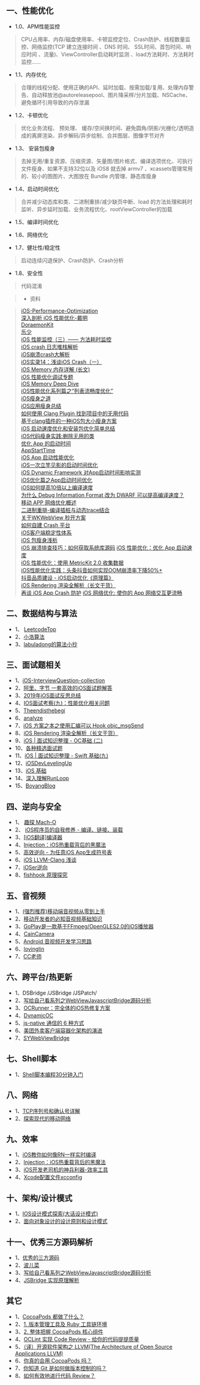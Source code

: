 
 ##  一、性能优化
 
* 1.0、APM性能监控

>  CPU占用率、内存/磁盘使用率、卡顿监控定位、Crash防护、线程数量监控、网络监控(TCP 建立连接时间 、DNS 时间、 SSL时间、首包时间、响应时间 、流量)、ViewController启动耗时监测 、load方法耗时、方法耗时监控......

* 1.1、内存优化

> 合理的线程分配、使用正确的API、延时加载、按需加载/复用、处理内存警告、自动释放池@autoreleasepool、图片降采样/分片加载、NSCache、避免循环引用导致的内存泄漏

* 1.2、卡顿优化

>  优化业务流程、 预处理、 缓存/空间换时间、避免圆角/阴影/光栅化/透明造成的离屏渲染、异步解码/异步绘制、合并图层、图像字节对齐

* 1.3、 安装包瘦身

>  去掉无用/重复资源、压缩资源、矢量图/图片格式、编译选项优化、可执行文件瘦身、如果不支持32位以及 iOS8 就去掉 armv7 、xcassets管理常用的、较小的图图片、大图放在 Bundle 内管理、静态库瘦身

* 1.4、启动时间优化

>  合并减少动态库和类、二进制重排/减少缺页中断、load 的方法处理和耗时监听、异步延时加载、业务流程优化、rootViewController的加载

* 1.5、编译时间优化

>  

* 1.6、网络优化

> 

* 1.7、健壮性/稳定性

>  启动连续闪退保护、Crash防护、Crash分析

* 1.8、安全性

>  代码混淆

> * 资料 

>  [iOS-Performance-Optimization](https://github.com/skyming/iOS-Performance-Optimization)  
>  [深入剖析 iOS 性能优化-戴明](https://ming1016.github.io/2017/06/20/deeply-ios-performance-optimization/#more)  
>  [DoraemonKit](https://github.com/didi/DoraemonKit/blob/master/README_CN.md)  
>  [乐少](https://www.jianshu.com/u/9c51a213b02e)  
>  [iOS 性能监控（三）—— 方法耗时监控](https://www.jianshu.com/p/bc1c000afdba)  
> [iOS crash 日志堆栈解析](https://juejin.im/post/6844903598011187213)  
> [iOS崩溃crash大解析](https://www.jianshu.com/p/1b804426d212)  
> [iOS实录14：浅谈iOS Crash（一）](https://www.jianshu.com/p/3261493e6d9e)  
> [iOS Memory 内存详解 (长文)](https://juejin.im/post/6844903902169710600)  
> [iOS 性能优化调试专题](https://www.jianshu.com/c/fcb00b489a85)  
> [iOS Memory Deep Dive](https://www.jianshu.com/p/dad9f27e412e)  
> [iOS性能优化系列篇之“列表流畅度优化”](https://juejin.im/post/6844903656769208334)  
> [iOS瘦身之道](https://juejin.im/post/6844903845340921869)  
> [iOS应用瘦身总结](https://juejin.im/post/6844903849732341774)  
> [如何使用 Clang Plugin 找到项目中的无用代码](https://blog.gocy.tech/2017/09/12/DetectingUselessCodeWithClang-p1/)  
> [基于clang插件的一种iOS包大小瘦身方案](https://mp.weixin.qq.com/s?__biz=MzUxMzcxMzE5Ng==&mid=2247488360&amp;idx=1&amp;sn=94fba30a87d0f9bc0b9ff94d3fed3386&source=41#wechat_redirect)  
> [iOS 启动速度优化和安装包优化简单总结](https://juejin.im/post/6844903821387235341)  
> [iOS代码瘦身实践:删除无用的类](https://juejin.im/post/6844903921169727496)  
> [优化 App 的启动时间](http://yulingtianxia.com/blog/2016/10/30/Optimizing-App-Startup-Time/)   
> [AppStartTime](https://github.com/JunyiXie/AppStartTime)  
> [iOS App 启动性能优化](https://mp.weixin.qq.com/s/Kf3EbDIUuf0aWVT-UCEmbA)  
> [iOS一次立竿见影的启动时间优化](https://juejin.im/post/6844903525172903944)  
> [iOS Dynamic Framework 对App启动时间影响实测](https://www.jianshu.com/p/3263009e9228)  
> [iOS优化篇之App启动时间优化](https://juejin.im/post/6861917375382929415)  
> [iOS如何提高10倍以上编译速度](https://juejin.im/post/6844904169124397070)  
> [为什么 Debug Information Format 改为 DWARF 可以提高编译速度？](https://zhuanlan.zhihu.com/p/112764192)  
> [移动 APP 网络优化概述](http://blog.cnbang.net/tech/3531/)  
> [二进制重排-编译插桩与动态trace结合](https://github.com/rhythmkay/PGOAnalyzer)  
> [关于WKWebView 秒开方案](https://www.jianshu.com/p/74fad07ec640)  
> [如何自建 Crash 平台](https://www.xuyanlan.com/2019/02/20/iOS-crash-report/)  
> [iOS客户端稳定性体系](https://778477.github.io/2018/02/23/2018-02-23-iOS客户端稳定性体系/)  
> [iOS 包瘦身浅析](https://github.com/778477/iOS-LinkMapAnalyzer)  
> [iOS 崩溃排查技巧：如何获取系统库源码](https://mp.weixin.qq.com/s/YjJo-FB9weGgxEaOfCwBvg)
> [iOS 性能优化：优化 App 启动速度](https://mp.weixin.qq.com/s/h3vB_zEJBAHCfGmD5EkMcw)  
> [iOS 性能优化：使用 MetricKit 2.0 收集数据](https://mp.weixin.qq.com/s/cbP0QlxVlr5oeTrf6yYfFw)  
> [iOS性能优化实践：头条抖音如何实现OOM崩溃率下降50%+](https://mp.weixin.qq.com/s/4-4M9E8NziAgshlwB7Sc6g)  
> [抖音品质建设 - iOS启动优化《原理篇》](https://mp.weixin.qq.com/s/3-Sbqe9gxdV6eI1f435BDg)    
> [iOS Rendering 渲染全解析（长文干货）](https://juejin.im/post/6844904162765832206)  
> [再谈 iOS App Crash 防护](https://mp.weixin.qq.com/s/l5S_g1PBCiwm4KDtqNFb-A) 
> [iOS 网络优化: 使你的 App 网络交互更流畅](https://mp.weixin.qq.com/s/YLvpYBwaz8L6fnmzL78Mfg)

## 二、数据结构与算法

* 1、 [LeetcodeTop](https://github.com/afatcoder/LeetcodeTop)
* 2、[小浩算法](https://www.geekxh.com)
* 3、[labuladong的算法小抄](https://labuladong.gitbook.io/algo/)

## 三、面试题相关

* 1、[iOS-InterviewQuestion-collection](https://github.com/liberalisman/iOS-InterviewQuestion-collection)
* 2、[阿里、字节 一套高效的iOS面试题解答](https://github.com/colourful987/bytedance-alibaba-interview)
* 3、[2019年iOS面试反思总结](https://juejin.im/post/6844903942644563982)
* 4、[IOS面试考察(九)：性能优化相关问题](https://juejin.im/post/6844904131941892110#heading-50)
* 5、[Theendisthebegi ](https://www.jianshu.com/u/b836babfef41)
* 6、[analyze](https://github.com/draveness/analyze)
* 7、[iOS 方案之本之使用汇编可以 Hook objc_msgSend](https://zhuanlan.zhihu.com/c_1221108308322443264)
* 8、[iOS Rendering 渲染全解析（长文干货）](https://juejin.im/post/6844904162765832206)
* 9、[iOS | 面试知识整理 - OC基础 (二)](https://juejin.im/post/6844903945052110856)
* 10、[各种精选面试题](https://github.com/iOShuyang/Book-Recommended-Interview)
* 11、[iOS | 面试知识整理 - Swift 基础(九)](https://juejin.im/post/6844903955156336654)
* 12、[iOSDevLevelingUp](https://github.com/ShannonChenCHN/iOSDevLevelingUp)
* 13、[iOS 基础](https://juejin.im/user/940837683069549/posts)
* 14、[深入理解RunLoop](https://blog.ibireme.com/2015/05/18/runloop/)
* 15、[BoyangBlog](https://github.com/BiBoyang/BoyangBlog.git)

## 四、逆向与安全

* 1、 [趣探 Mach-O](https://juejin.im/post/5a0c5c5e51882555cc416602)
* 2、 [iOS程序员的自我修养 - 编译、链接、装载](https://juejin.im/post/5d5273b1f265da03f233c2d6)
* 3、[[iOS翻译]编译器](https://juejin.im/post/6854573220612931592)
* 4、[Injection：iOS热重载背后的黑魔法](https://mp.weixin.qq.com/s/hFnHdOP6pmIwzZck-zXE8g)
* 5、[高效逆向 - 为任意iOS App生成符号表](https://github.com/imoldman/DSYMCreator)
* 6、[iOS LLVM-Clang 浅谈](https://www.jianshu.com/p/7ceca351a045)
* 7、[iOSer逆向](https://iosre.com)
* 8、[fishhook 原理探究](https://mp.weixin.qq.com/s/uP3PASr7IoOMCQ-yy4RanA)

## 五、音视频

* 1、[(强烈推荐)移动端音视频从零到上手](https://juejin.im/post/6844903889007820813)
* 2、[移动开发者的必知音视频基础知识](https://juejin.im/post/6844904039503626247)
* 3、[GoPlay是一款基于FFmpeg/OpenGLES2.0的iOS播放器](https://github.com/letqingbin/GoPlay)
* 4、[CainCamera](https://github.com/CainKernel/blog)
* 5、[Android 音视频开发学习思路](https://www.cnblogs.com/renhui/p/7452572.html)
* 6、[loyinglin](https://github.com/loyinglin)
* 7、[CC老师](https://www.jianshu.com/u/1b4c832fb2ca)

## 六、跨平台/热更新

* 1、DSBridge /JSBridge /JSPatch/
* 2、[写给自己看系列之WebViewJavascriptBridge源码分析](https://juejin.im/post/6844904097192247303)
* 3、[OCRunner：完全体的iOS热修复方案](https://silverfruity.github.io/2020/09/04/OCRunner/)
* 4、[DynamicOC](https://github.com/letqingbin/DynamicOC)
* 5、[js-native 通信的 6 种方式](https://mp.weixin.qq.com/s/_Xo6O3NoE1z9AIMJm_uSsA)
* 6、[美团外卖客户端容器化架构的演进](https://mp.weixin.qq.com/s/kW5wu7GM7pMRRvN-dQvE2g)
* 7、[SYWebViewBridge](https://mp.weixin.qq.com/s/JDCyWg1AYemxbnFbvY5E9w)

## 七、Shell脚本

* 1、[Shell脚本编程30分钟入门](https://github.com/qinjx/30min_guides/blob/master/shell.md)


## 八、网络

* 1、[TCP序列号和确认号详解](https://blog.csdn.net/fujibao/article/details/80857180)
* 2、[探索现代的移动网络](https://mp.weixin.qq.com/s/ds6QkVrBwcurxp3RkvZe8Q)

## 九、效率

* 1、[iOS教你如何像RN一样实时编译](https://juejin.im/post/6850037272415813645)
* 2、[Injection：iOS热重载背后的黑魔法](https://mp.weixin.qq.com/s/hFnHdOP6pmIwzZck-zXE8g)
* 3、[iOS开发老司机的神兵利器-效率工具](https://juejin.im/post/6844904205640007687)
* 4、[Xcode配置文件xcconfig](https://juejin.im/post/6844903766282469390)


## 十、架构/设计模式

* 1、[IOS设计模式探索(大话设计模式)](https://github.com/huang303513/Design-Pattern-For-iOS.git)
* 2、[面向对象设计的设计原则和设计模式](https://github.com/knightsj/object-oriented-design)

## 十一、优秀三方源码解析

* 1、[优秀的三方源码](https://github.com/iOShuyang/Book-Recommend-Github)
* 2、[波儿菜](https://juejin.im/user/2735240659351112)
* 3、[写给自己看系列之WebViewJavascriptBridge源码分析](https://juejin.im/post/6844904097192247303)
* 4、[JSBridge 实现原理解析](https://github.com/mcuking/blog/issues/39)

## 其它

* 1、[CocoaPods 都做了什么？](https://www.jianshu.com/p/84936d9344ff)  
* 2、[1. 版本管理工具及 Ruby 工具链环境](https://mp.weixin.qq.com/s/s2yJEb2P0_Kk-rIpYBi_9A)  
* 3、[2. 整体把握 CocoaPods 核心组件](https://looseyi.github.io/post/sourcecode-cocoapods/02-cocoapods-corecomponents/)
* 4、[OCLint 实现 Code Review - 给你的代码提提质量](https://juejin.im/post/6844903853775650830)  
* 5、[（译）开源软件架构之 LLVM(The Architecture of Open Source Applications LLVM)](https://juejin.im/post/6844904034134917134)
* 6、[你真的会用 CocoaPods 吗？](https://juejin.im/post/6844903506734759949)
* 7、[你知道 Git 是如何做版本控制的吗？](https://juejin.im/post/6844903967525208078)
* 8、[如何有效地进行代码 Review？](https://mp.weixin.qq.com/s/uFivYfX53s5zAe6hacznlg)
